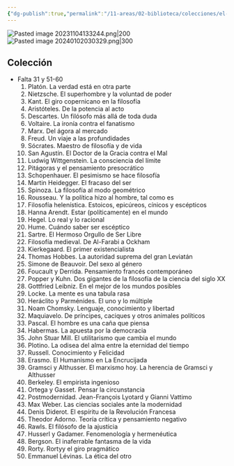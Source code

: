 ```yaml
---
{"dg-publish":true,"permalink":"/11-areas/02-biblioteca/colecciones/el-comercio-descubrir-la-filosofia/","noteIcon":""}
---
```


![Pasted image 20231104133244.png|200](/img/user/11%20%C3%81reas%20%E2%9A%99/02%20Biblioteca/%F0%9F%92%BE%20Adjuntos/Pasted%20image%2020231104133244.png) 
![Pasted image 20240102030329.png|300](/img/user/11%20%C3%81reas%20%E2%9A%99/02%20Biblioteca/Colecciones/%F0%9F%92%BE%20Adjuntos/Pasted%20image%2020240102030329.png)
## Colección
- Falta 31 y 51-60
	1. Platón. La verdad está en otra parte
	2. Nietzsche. El superhombre y la voluntad de poder
	3. Kant. El giro copernicano en la filosofía
	4. Aristóteles. De la potencia al acto
	5. Descartes. Un filósofo más allá de toda duda
	6. Voltaire. La ironía contra el fanatismo
	7. Marx. Del ágora al mercado
	8. Freud. Un viaje a las profundidades
	9. Sócrates. Maestro de filosofía y de vida
	10. San Agustín. El Doctor de la Gracia contra el Mal
	11. Ludwig Wittgenstein. La consciencia del límite
	12. Pitágoras y el pensamiento presocrático
	13. Schopenhauer. El pesimismo se hace filosofía
	14. Martin Heidegger. El fracaso del ser
	15. Spinoza. La filosofía al modo geométrico
	16. Rousseau. Y la política hizo al hombre, tal como es
	17. Filosofía helenística. Estoicos, epicúreos, cínicos y escépticos
	18. Hanna Arendt. Estar (políticamente) en el mundo
	19. Hegel. Lo real y lo racional
	20. Hume. Cuándo saber ser escéptico
	21. Sartre. El Hermoso Orgullo de Ser Libre
	22. Filosofía medieval. De Al-Farabi a Ockham
	23. Kierkegaard. El primer existencialista
	24. Thomas Hobbes. La autoridad suprema del gran Leviatán
	25. Simone de Beauvoir. Del sexo al género
	26. Foucault y Derrida. Pensamiento francés contemporáneo
	27. Popper y Kuhn. Dos gigantes de la filosofía de la ciencia del siglo XX
	28. Gottfried Leibniz. En el mejor de los mundos posibles
	29. Locke. La mente es una tabula rasa
	30. Heráclito y Parménides. El uno y lo múltiple
	31. Noam Chomsky. Lenguaje, conocimiento y libertad
	32. Maquiavelo. De príncipes, caciques y otros animales políticos
	33. Pascal. El hombre es una caña que piensa
	34. Habermas. La apuesta por la democracia
	35. John Stuar Mill. El utilitarismo que cambia el mundo
	36. Plotino. La odisea del alma entre la eternidad del tiempo
	37. Russell. Conocimiento y Felicidad
	38. Erasmo. El Humanismo en La Encrucijada
	39. Gramsci y Althusser. El marxismo hoy. La herencia de Gramsci y Althusser
	40. Berkeley. El empirista ingenioso
	41. Ortega y Gasset. Pensar la circunstancia
	42. Postmodernidad. Jean-François Lyotard y Gianni Vattimo
	43. Max Weber. Las ciencias sociales ante la modernidad
	44. Denis Diderot. El espíritu de la Revolución Francesa
	45. Theodor Adorno. Teoría crítica y pensamiento negativo
	46. Rawls. El filósofo de la ajusticia
	47. Husserl y Gadamer. Fenomenología y hermenéutica
	48. Bergson. El inaferrable fantasma de la vida
	49. Rorty. Rortyy el giro pragmático
	50. Emmanuel Lévinas. La ética del otro

